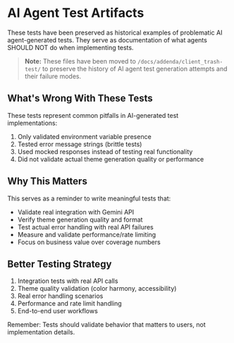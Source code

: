 # AI Agent Test Artifacts

These tests have been preserved as historical examples of problematic AI agent-generated tests. They serve as documentation of what agents SHOULD NOT do when implementing tests.

> **Note:** These files have been moved to `/docs/addenda/client_trash-test/` to preserve the history of AI agent test generation attempts and their failure modes.

## What's Wrong With These Tests

These tests represent common pitfalls in AI-generated test implementations:

1. Only validated environment variable presence
2. Tested error message strings (brittle tests)
3. Used mocked responses instead of testing real functionality
4. Did not validate actual theme generation quality or performance

## Why This Matters

This serves as a reminder to write meaningful tests that:

- Validate real integration with Gemini API
- Verify theme generation quality and format
- Test actual error handling with real API failures
- Measure and validate performance/rate limiting
- Focus on business value over coverage numbers

## Better Testing Strategy

1. Integration tests with real API calls
2. Theme quality validation (color harmony, accessibility)
3. Real error handling scenarios
4. Performance and rate limit handling
5. End-to-end user workflows

Remember: Tests should validate behavior that matters to users, not implementation details.
